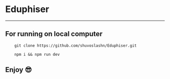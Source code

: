 # Eduphiser
<hr/>

## For running on local computer

```
    git clone https://github.com/shuvoslashn/Eduphiser.git
```

```
    npm i && npm run dev
```

## Enjoy 😎